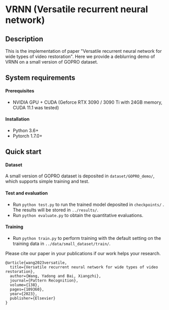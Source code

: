 VRNN (Versatile recurrent neural network)
=============
## Description
This is the implementation of paper "Versatile recurrent 
neural network for wide types of video restoration". 
Here we provide a deblurring demo of VRNN on 
a small version of GOPRO dataset.

## System requirements
#### Prerequisites
* NVIDIA GPU + CUDA (Geforce RTX 3090 / 3090 Ti with 24GB memory, CUDA 11.1 was tested)

#### Installation
* Python 3.6+
* Pytorch 1.7.0+

## Quick start
#### Dataset
A small version of GOPRO dataset is deposited in 
```dataset/GOPRO_demo/```, which supports simple 
training and test.

#### Test and evaluation
* Run ```python test.py``` to run the trained model 
deposited in ```checkpoints/``` . 
The results will be stored in ```../results/```.
* Run ```python evaluate.py``` to obtain the 
quantitative evaluations.

#### Training
* Run ```python train.py``` to perform training 
with the default setting on the training data in 
```../data/small_dataset/train/```.

Please cite our paper in your publications if our work helps your research.

```
@article{wang2023versatile,
  title={Versatile recurrent neural network for wide types of video restoration},
  author={Wang, Yadong and Bai, Xiangzhi},
  journal={Pattern Recognition},
  volume={138},
  pages={109360},
  year={2023},
  publisher={Elsevier}
}
```
